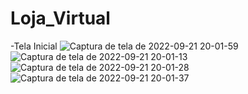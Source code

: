 # Loja_Virtual

-Tela Inicial
![Captura de tela de 2022-09-21 20-01-59](https://user-images.githubusercontent.com/53490825/191625280-1746d8dd-76c4-440f-b44f-f1d6e79a9f23.png)
![Captura de tela de 2022-09-21 20-01-13](https://user-images.githubusercontent.com/53490825/191625177-2d34fe62-40a5-41ef-9cfc-86e56eb41c4c.png)
![Captura de tela de 2022-09-21 20-01-28](https://user-images.githubusercontent.com/53490825/191625213-0e5af259-1a0e-4c54-bc7f-91218bec1e71.png)
![Captura de tela de 2022-09-21 20-01-37](https://user-images.githubusercontent.com/53490825/191625211-0b65ce82-97cd-4f33-a763-9a679526e831.png)

